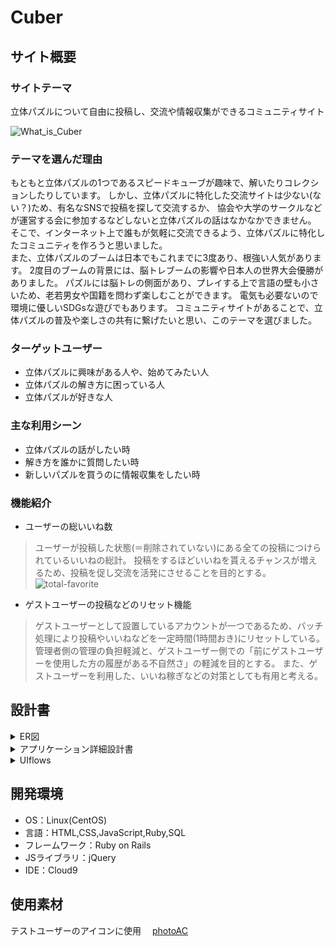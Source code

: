 # Cuber

## サイト概要
### サイトテーマ
立体パズルについて自由に投稿し、交流や情報収集ができるコミュニティサイト

![What_is_Cuber](https://user-images.githubusercontent.com/121597200/227776873-74909341-f6f6-4644-ade4-ee5b2e44761d.png)

### テーマを選んだ理由
もともと立体パズルの1つであるスピードキューブが趣味で、解いたりコレクションしたりしています。
しかし、立体パズルに特化した交流サイトは少ない(ない？)ため、有名なSNSで投稿を探して交流するか、
協会や大学のサークルなどが運営する会に参加するなどしないと立体パズルの話はなかなかできません。
そこで、インターネット上で誰もが気軽に交流できるよう、立体パズルに特化したコミュニティを作ろうと思いました。  
また、立体パズルのブームは日本でもこれまでに3度あり、根強い人気があります。
2度目のブームの背景には、脳トレブームの影響や日本人の世界大会優勝がありました。
パズルには脳トレの側面があり、プレイする上で言語の壁も小さいため、老若男女や国籍を問わず楽しむことができます。
電気も必要ないので環境に優しいSDGsな遊びでもあります。
コミュニティサイトがあることで、立体パズルの普及や楽しさの共有に繋げたいと思い、このテーマを選びました。


### ターゲットユーザー
- 立体パズルに興味がある人や、始めてみたい人
- 立体パズルの解き方に困っている人
- 立体パズルが好きな人


### 主な利用シーン
- 立体パズルの話がしたい時
- 解き方を誰かに質問したい時
- 新しいパズルを買うのに情報収集をしたい時


### 機能紹介
- ユーザーの総いいね数
> ユーザーが投稿した状態(＝削除されていない)にある全ての投稿につけられているいいねの総計。
> 投稿をするほどいいねを貰えるチャンスが増えるため、投稿を促し交流を活発にさせることを目的とする。
> ![total-favorite](https://user-images.githubusercontent.com/121597200/228825352-52ab308e-ffac-4b95-8f87-fda2c367f63c.png)

- ゲストユーザーの投稿などのリセット機能
> ゲストユーザーとして設置しているアカウントが一つであるため、バッチ処理により投稿やいいねなどを一定時間(1時間おき)にリセットしている。
> 管理者側の管理の負担軽減と、ゲストユーザー側での「前にゲストユーザーを使用した方の履歴がある不自然さ」の軽減を目的とする。
> また、ゲストユーザーを利用した、いいね稼ぎなどの対策としても有用と考える。

## 設計書

<details><summary>ER図</summary>

![Cuber_ER図](https://user-images.githubusercontent.com/121597200/231178958-b6a844ab-4d43-4767-96d1-6a02955dbbef.png)
[Diagrams.net](https://drive.google.com/file/d/1z-BwdRe7vRc_pM9dsblqKiSAT31nMtwn/view?usp=sharing)  
</details>

<details><summary>アプリケーション詳細設計書</summary>

![アプリケーション詳細設計書](https://user-images.githubusercontent.com/121597200/227995589-c2e28edd-b803-4a92-a77b-c5b12c5c6685.png)
</details>

<details><summary>UIflows</summary>

![uiflows_user](https://user-images.githubusercontent.com/121597200/228144953-7a403578-0069-4eff-9dbc-d6d1425ce4aa.jpg)
![uiflows_admin](https://user-images.githubusercontent.com/121597200/228145033-cc76a45f-807d-4894-8435-2d41a674c38c.jpg)
[Diagrams.net](https://drive.google.com/file/d/113n_84lYIh_bFxHnJQaerfQDA98ju6s5/view?usp=sharing)  
</details>


## 開発環境
- OS：Linux(CentOS)
- 言語：HTML,CSS,JavaScript,Ruby,SQL
- フレームワーク：Ruby on Rails
- JSライブラリ：jQuery
- IDE：Cloud9


## 使用素材
テストユーザーのアイコンに使用　
[photoAC](https://www.photo-ac.com/)
